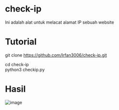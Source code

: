 # check-ip

Ini adalah alat untuk melacat alamat IP sebuah website

# Tutorial
git clone https://github.com/Irfan3006/check-ip.git

cd check-ip  
python3 checkip.py

# Hasil
![image](https://user-images.githubusercontent.com/92904571/229274012-441e3d0c-ea5d-46b0-bd29-f5e7415d705e.png)
